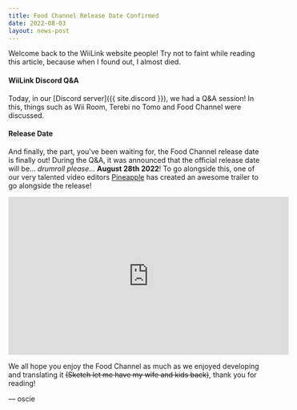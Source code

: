 ```yaml
---
title: Food Channel Release Date Confirmed
date: 2022-08-03
layout: news-post
---
```


Welcome back to the WiiLink website people! Try not to faint while reading this article, because when I found out, I almost died.

#### WiiLink Discord Q&A

Today, in our [Discord server]({{ site.discord }}), we had a Q&A session! In this, things such as Wii Room, Terebi no Tomo and Food Channel were discussed.

#### Release Date

And finally, the part, you've been waiting for, the Food Channel release date is finally out! During the Q&A, it was announced that the official release date will be... *drumroll please*... **August 28th 2022**! To go alongside this, one of our very talented video editors [Pineapple](https://www.youtube.com/channel/UCfxa5lj2wsra8P0mi1BkJ5A) has created an awesome trailer to go alongside the release!

<center><iframe width="560" height="315" src="https://www.youtube.com/embed/i5c4ShKd704" title="YouTube video player" frameborder="0" allow="accelerometer; autoplay; clipboard-write; encrypted-media; gyroscope; picture-in-picture" allowfullscreen></iframe></center>

We all hope you enjoy the Food Channel as much as we enjoyed developing and translating it ~~(Sketch let me have my wife and kids back)~~, thank you for reading!

&mdash; oscie